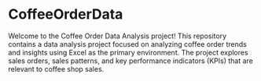 # CoffeeOrderData
Welcome to the Coffee Order Data Analysis project! This repository contains a data analysis project focused on analyzing coffee order trends and insights using Excel as the primary environment. The project explores sales orders, sales patterns, and key performance indicators (KPIs) that are relevant to coffee shop sales.
